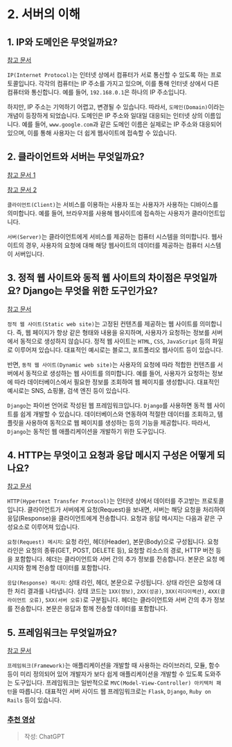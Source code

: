 # 2. 서버의 이해

## 1. IP와 도메인은 무엇일까요?

[참고 문서](https://developer.mozilla.org/ko/docs/Learn/Common_questions/Web_mechanics/How_does_the_Internet_work)

`IP(Internet Protocol)`는 인터넷 상에서 컴퓨터가 서로 통신할 수 있도록 하는 프로토콜입니다. 각각의 컴퓨터는 IP 주소를 가지고 있으며, 이를 통해 인터넷 상에서 다른 컴퓨터와 통신합니다. 예를 들어, `192.168.0.1`은 하나의 IP 주소입니다.

하지만, IP 주소는 기억하기 어렵고, 변경될 수 있습니다. 따라서, `도메인(Domain)`이라는 개념이 등장하게 되었습니다. 도메인은 IP 주소와 일대일 대응되는 인터넷 상의 이름입니다. 예를 들어, `www.google.com`과 같은 도메인 이름은 실제로는 IP 주소와 대응되어 있으며, 이를 통해 사용자는 더 쉽게 웹사이트에 접속할 수 있습니다.

## 2. 클라이언트와 서버는 무엇일까요?

[참고 문서 1](https://developer.mozilla.org/ko/docs/Learn/Getting_started_with_the_web/How_the_Web_works)

[참고 문서 2](https://developer.mozilla.org/ko/docs/Learn/Common_questions/Web_mechanics/What_is_a_web_server)

`클라이언트(Client)`는 서비스를 이용하는 사용자 또는 사용자가 사용하는 디바이스를 의미합니다. 예를 들어, 브라우저를 사용해 웹사이트에 접속하는 사용자가 클라이언트입니다.

`서버(Server)`는 클라이언트에게 서비스를 제공하는 컴퓨터 시스템을 의미합니다. 웹사이트의 경우, 사용자의 요청에 대해 해당 웹사이트의 데이터를 제공하는 컴퓨터 시스템이 서버입니다.

## 3. 정적 웹 사이트와 동적 웹 사이트의 차이점은 무엇일까요? Django는 무엇을 위한 도구인가요?

[참고 문서](https://developer.mozilla.org/ko/docs/Learn/Server-side/First_steps/Introduction)

`정적 웹 사이트(Static web site)`는 고정된 컨텐츠를 제공하는 웹 사이트를 의미합니다. 즉, 웹 페이지가 항상 같은 형태와 내용을 유지하며, 사용자가 요청하는 정보를 서버에서 동적으로 생성하지 않습니다. 정적 웹 사이트는 `HTML`, `CSS`, `JavaScript` 등의 파일로 이루어져 있습니다. 대표적인 예시로는 블로그, 포트폴리오 웹사이트 등이 있습니다.

반면, `동적 웹 사이트(Dynamic web site)`는 사용자의 요청에 따라 적합한 컨텐츠를 서버에서 동적으로 생성하는 웹 사이트를 의미합니다. 예를 들어, 사용자가 요청하는 정보에 따라 데이터베이스에서 필요한 정보를 조회하여 웹 페이지를 생성합니다. 대표적인 예시로는 SNS, 쇼핑몰, 검색 엔진 등이 있습니다.

`Django`는 파이썬 언어로 작성된 웹 프레임워크입니다. `Django`를 사용하면 동적 웹 사이트를 쉽게 개발할 수 있습니다. 데이터베이스와 연동하여 적절한 데이터를 조회하고, 템플릿을 사용하여 동적으로 웹 페이지를 생성하는 등의 기능을 제공합니다. 따라서, `Django`는 동적인 웹 애플리케이션을 개발하기 위한 도구입니다.

## 4. HTTP는 무엇이고 요청과 응답 메시지 구성은 어떻게 되나요?

[참고 문서](https://developer.mozilla.org/ko/docs/Web/HTTP/Overview)

`HTTP(Hypertext Transfer Protocol)`는 인터넷 상에서 데이터를 주고받는 프로토콜입니다. 클라이언트가 서버에게 요청(Request)을 보내면, 서버는 해당 요청을 처리하여 응답(Response)을 클라이언트에게 전송합니다. 요청과 응답 메시지는 다음과 같은 구성요소로 이루어져 있습니다.

`요청(Request) 메시지`: 요청 라인, 헤더(Header), 본문(Body)으로 구성됩니다. 요청 라인은 요청의 종류(GET, POST, DELETE 등), 요청할 리소스의 경로, HTTP 버전 등을 포함합니다. 헤더는 클라이언트와 서버 간의 추가 정보를 전송합니다. 본문은 요청 메시지와 함께 전송할 데이터를 포함합니다.

`응답(Response) 메시지`: 상태 라인, 헤더, 본문으로 구성됩니다. 상태 라인은 요청에 대한 처리 결과를 나타냅니다. 상태 코드는 `1XX(정보)`, `2XX(성공)`, `3XX(리다이렉션)`, `4XX(클라이언트 오류)`, `5XX(서버 오류)`로 구분됩니다. 헤더는 클라이언트와 서버 간의 추가 정보를 전송합니다. 본문은 응답과 함께 전송할 데이터를 포함합니다.

## 5. 프레임워크는 무엇일까요?

[참고 문서](https://developer.mozilla.org/ko/docs/Learn/Server-side/First_steps/Web_frameworks)

`프레임워크(Framework)`는 애플리케이션을 개발할 때 사용하는 라이브러리, 모듈, 함수 등이 미리 정의되어 있어 개발자가 보다 쉽게 애플리케이션을 개발할 수 있도록 도와주는 도구입니다. 프레임워크는 일반적으로 `MVC(Model-View-Controller) 아키텍처 패턴`을 따릅니다. 대표적인 서버 사이드 웹 프레임워크로는 `Flask`, `Django`, `Ruby on Rails` 등이 있습니다.

### [추천 영상](https://www.youtube.com/watch?v=PUPDGbnpSjw)<br>

> 작성: ChatGPT
